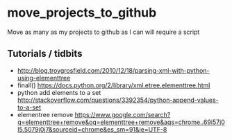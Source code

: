 move_projects_to_github
=======================

Move as many as my projects to github as I can will require a script


Tutorials / tidbits
------------------------------------
* http://blog.troygrosfield.com/2010/12/18/parsing-xml-with-python-using-elementtree
* finall() https://docs.python.org/2/library/xml.etree.elementtree.html
* python add elements to a set http://stackoverflow.com/questions/3392354/python-append-values-to-a-set
* elementree remove https://www.google.com/search?q=elementtree+remove&oq=elementtree+remove&aqs=chrome..69i57j0l5.5079j0j7&sourceid=chrome&es_sm=91&ie=UTF-8
